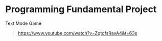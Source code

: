 # Programming Fundamental Project
Text Mode Game
> https://www.youtube.com/watch?v=ZqtdfsRavA4&t=63s

